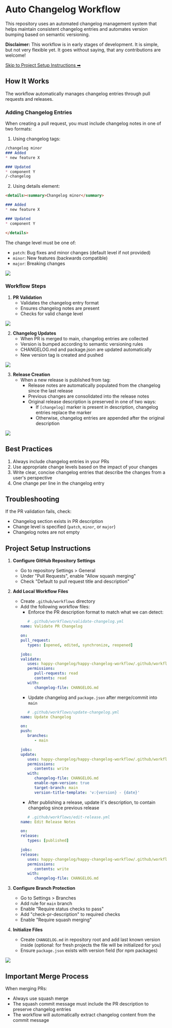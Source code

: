 # Auto Changelog Workflow

This repository uses an automated changelog management system that helps maintain consistent changelog entries and automates version bumping based on semantic versioning.

**Disclaimer:** This workflow is in early stages of development. It is simple, but not very flexible yet. It goes without saying, that any contributions are welcome!

[Skip to Project Setup Instructions ➡](#project-setup-instructions)

## How It Works

The workflow automatically manages changelog entries through pull requests and releases.

### Adding Changelog Entries

When creating a pull request, you must include changelog notes in one of two formats:

1. Using changelog tags:
```markdown
/changelog minor
### Added 
* new feature X

### Updated 
* component Y
/-changelog
```

2. Using details element:
```markdown
<details><summary>Changelog minor</summary>

### Added 
* new feature X

### Updated 
* component Y

</details>
```

The change level must be one of:
- `patch`: Bug fixes and minor changes (default level if not provided)
- `minor`: New features (backwards compatible)
- `major`: Breaking changes

![](./docs/pr-description.png)

### Workflow Steps

1. **PR Validation**
   - Validates the changelog entry format
   - Ensures changelog notes are present
   - Checks for valid change level

![](./docs/pr-checks.png)

2. **Changelog Updates**
   - When PR is merged to main, changelog entries are collected
   - Version is bumped according to semantic versioning rules
   - CHANGELOG.md and package.json are updated automatically
   - New version tag is created and pushed

![](./docs/commit-with-changes.png)

3. **Release Creation**
   - When a new release is published from tag:
     - Release notes are automatically populated from the changelog since the last release
     - Previous changes are consolidated into the release notes
     - Original release description is preserved in one of two ways:
       - If `[changelog]` marker is present in description, changelog entries replace the marker
       - Otherwise, changelog entries are appended after the original description

![](./docs/auto-populated-release.png)

## Best Practices

1. Always include changelog entries in your PRs
2. Use appropriate change levels based on the impact of your changes
3. Write clear, concise changelog entries that describe the changes from a user's perspective
4. One change per line in the changelog entry

## Troubleshooting

If the PR validation fails, check:
- Changelog section exists in PR description
- Change level is specified (`patch`, `minor`, or `major`)
- Changelog notes are not empty

## Project Setup Instructions

1. **Configure GitHub Repository Settings**
   - Go to repository Settings > General
   - Under "Pull Requests", enable "Allow squash merging"
   - Check "Default to pull request title and description"
   
2. **Add Local Workflow Files**
   - Create `.github/workflows` directory
   - Add the following workflow files:
      - Enforce the PR description format to match what we can detect:
      ```yaml
         # .github/workflows/validate-changelog.yml
      name: Validate PR Changelog
      
      on:
      pull_request:
         types: [opened, edited, synchronize, reopened]
      
      jobs:
      validate:
         uses: happy-changelog/happy-changelog-workflow/.github/workflows/validate-changelog.yml@v1.0.1
         permissions:
            pull-requests: read
            contents: read
         with:
            changelog-file: CHANGELOG.md
      ```
      - Update changelog and `package.json` after merge/commit into `main`
      ```yaml
         # .github/workflows/update-changelog.yml
      name: Update Changelog
      
      on:
      push:
         branches:
            - main
      
      jobs:
      update:
         uses: happy-changelog/happy-changelog-workflow/.github/workflows/update-changelog.yml@v1.0.1
         permissions:
            contents: write
         with:
            changelog-file: CHANGELOG.md
            enable-npm-version: true
            target-branch: main
            version-title-template: 'v:{version} - {date}'
      ```
      - After publishing a release, update it's description, to contain changelog since previous release
      ```yaml
         # .github/workflows/edit-release.yml
      name: Edit Release Notes
      
      on:
      release:
         types: [published]
      
      jobs:
      release:
         uses: happy-changelog/happy-changelog-workflow/.github/workflows/edit-release.yml@v1.0.1
         permissions:
            contents: write
         with:
            changelog-file: CHANGELOG.md
      ```

3. **Configure Branch Protection**
   - Go to Settings > Branches
   - Add rule for `main` branch
   - Enable "Require status checks to pass"
   - Add "check-pr-description" to required checks
   - Enable "Require squash merging"

4. **Initialize Files**
   - Create `CHANGELOG.md` in repository root and add last known version inside (optional: for fresh projects the file will be initialized for you)
   - Ensure `package.json` exists with version field (for npm packages)

![](./docs/pr-settings.png)

## Important Merge Process
When merging PRs:
- Always use squash merge
- The squash commit message must include the PR description to preserve changelog entries
- The workflow will automatically extract changelog content from the commit message
